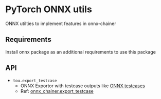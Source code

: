 # PyTorch ONNX utils
ONNX utilties to implement features in onnx-chainer

## Requirements
Install onnx package as an additional requirements to use this package

## API
- `tou.export_testcase`
    - ONNX Exportor with testcase outputs like [ONNX testcases](https://github.com/onnx/onnx/tree/master/onnx/backend/test/data/node)
    - Ref: [onnx_chainer.export_testcase](https://docs.chainer.org/en/stable/onnx_chainer/reference/generated/onnx_chainer.export_testcase.html)
